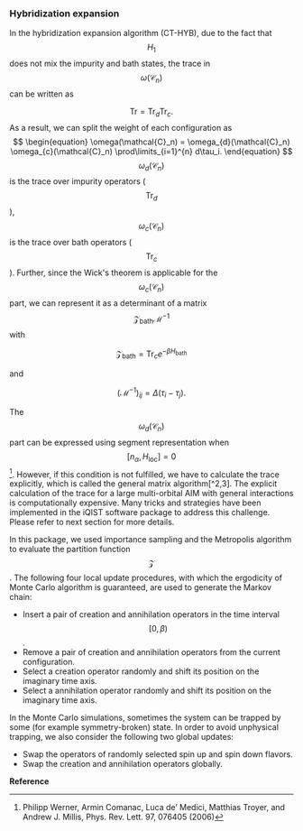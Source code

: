 ### Hybridization expansion

In the hybridization expansion algorithm (CT-HYB), due to the fact that $$H_1$$ does not mix the impurity and bath states, the trace in $$\omega(\mathcal{C}_n)$$ can be written as 

$$
\text{Tr} = \text{Tr}_d \text{Tr}_c.
$$ 
As a result, we can split the weight of each configuration as 
$$
\begin{equation}
\omega(\mathcal{C}_n) = \omega_{d}(\mathcal{C}_n) \omega_{c}(\mathcal{C}_n) \prod\limits_{i=1}^{n} d\tau_i.
\end{equation}
$$
$$\omega_{d}(\mathcal{C}_n)$$ is the trace over impurity operators ($$\text{Tr}_d$$), $$\omega_{c}(\mathcal{C}_n)$$ is the trace over bath operators ($$\text{Tr}_c$$). Further, since the Wick's theorem is applicable for the $$\omega_c(\mathcal{C}_n)$$ part, we can represent it as a determinant of a matrix $$\mathcal{Z}_{\text{bath}}\mathcal{M}^{-1}$$ with 

$$
\mathcal{Z}_{\text{bath}}=\text{Tr}_c e^{-\beta H_{\text{bath}}}
$$ 

and

$$
(\mathcal{M}^{-1})_{ij} = \Delta(\tau_i - \tau_j).
$$ 

The $$\omega_{d}(\mathcal{C}_n)$$ part can be expressed using segment representation when $$[n_{\alpha}, H_{\text{loc}}] = 0$$[^1]. However, if this condition is not fulfilled, we have to calculate the trace explicitly, which is called the general matrix algorithm[^2,3]. The explicit calculation of the trace for a large multi-orbital AIM with general interactions is computationally expensive. Many tricks and strategies have been implemented in the iQIST software package to address this challenge. Please refer to next section for more details.

In this package, we used importance sampling and the Metropolis algorithm to evaluate the partition function $$\mathcal{Z}$$. The following four local update procedures, with which the ergodicity of Monte Carlo algorithm is guaranteed, are used to generate the Markov chain: 

* Insert a pair of creation and annihilation operators in the time interval $$[0,\beta)$$.
* Remove a pair of creation and annihilation operators from the current configuration.
* Select a creation operator randomly and shift its position on the imaginary time axis.
* Select a annihilation operator randomly and shift its position on the imaginary time axis.

In the Monte Carlo simulations, sometimes the system can be trapped by some (for example symmetry-broken) state. In order to avoid unphysical trapping, we also consider the following two global updates:
* Swap the operators of randomly selected spin up and spin down flavors.
* Swap the creation and annihilation operators globally.

**Reference**

[^1]: Philipp Werner, Armin Comanac, Luca de’ Medici, Matthias Troyer, and Andrew J. Millis, Phys. Rev. Lett. 97, 076405 (2006)

[^2]: Philipp Werner and Andrew J. Millis, *Phys. Rev. B* **74**, 155107 (2006)

[^3]: Kristjan Haule, *Phys. Rev. B* **75**, 155113 (2007)